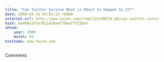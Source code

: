```yaml
---
title: "Can Twitter Survive What is About to Happen to It?"
date: 2009-03-16 03:01:53 +0000
external-url: http://www.twine.com/item/123c9051b-g8/can-twitter-survive-what-is-about-to-happen-to-it
hash: be400a3f5e701142be4f79eef7f32baf
annum:
    year: 2009
    month: 03
hostname: www.twine.com
---
```


Comments
